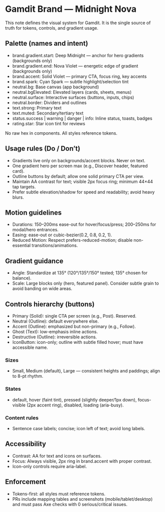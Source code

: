 # Gamdit Brand — Midnight Nova

This note defines the visual system for Gamdit. It is the single source of truth for tokens, controls, and gradient usage.

## Palette (names and intent)
- brand.gradient.start: Deep Midnight — anchor for hero gradients (backgrounds only)
- brand.gradient.end: Nova Violet — energetic edge of gradient (backgrounds only)
- brand.accent: Solid Violet — primary CTA, focus ring, key accents
- brand.spark: Cyan Spark — subtle highlight/selection tint
- neutral.bg: Base canvas (app background)
- neutral.bgElevated: Elevated layers (cards, sheets, menus)
- neutral.surface: Interactive surfaces (buttons, inputs, chips)
- neutral.border: Dividers and outlines
- text.strong: Primary text
- text.muted: Secondary/tertiary text
- status.success | warning | danger | info: Inline status, toasts, badges
- rating.star: Star icon tint for reviews

No raw hex in components. All styles reference tokens.

## Usage rules (Do / Don’t)
- Gradients live only on backgrounds/accent blocks. Never on text.
- One gradient hero per screen max (e.g., Discover header, featured card).
- Outline buttons by default; allow one solid primary CTA per view.
- Maintain AA contrast for text; visible 2px focus ring; minimum 44×44 tap targets.
- Prefer subtle elevation/shadow for speed and readability; avoid heavy blurs.

## Motion guidelines
- Durations: 150–200ms ease-out for hover/focus/press; 200–250ms for modal/hero entrances.
- Easing: ease-out or cubic-bezier(0.2, 0.8, 0.2, 1).
- Reduced Motion: Respect prefers-reduced-motion; disable non-essential transitions/animations.

## Gradient guidance
- Angle: Standardize at 135° (120°/135°/150° tested; 135° chosen for balance).
- Scale: Large blocks only (hero, featured panel). Consider subtle grain to avoid banding on wide areas.

## Controls hierarchy (buttons)
- Primary (Solid): single CTA per screen (e.g., Post). Reserved.
- Neutral (Outline): default everywhere else.
- Accent (Outline): emphasized but non-primary (e.g., Follow).
- Ghost (Text): low-emphasis inline actions.
- Destructive (Outline): irreversible actions.
- IconButton: icon-only; outline with subtle filled hover; must have accessible name.

### Sizes
- Small, Medium (default), Large — consistent heights and paddings; align to 8-pt rhythm.

### States
- default, hover (faint tint), pressed (slightly deeper/1px down), focus-visible (2px accent ring), disabled, loading (aria-busy).

### Content rules
- Sentence case labels; concise; icon left of text; avoid long labels.

## Accessibility
- Contrast: AA for text and icons on surfaces.
- Focus: Always visible, 2px ring in brand.accent with proper contrast.
- Icon-only controls require aria-label.

## Enforcement
- Tokens-first: all styles must reference tokens.
- PRs include mapping tables and screenshots (mobile/tablet/desktop) and must pass Axe checks with 0 serious/critical issues.

